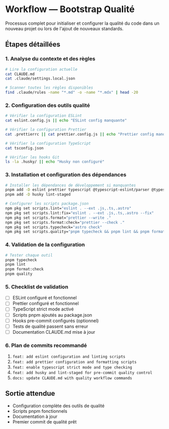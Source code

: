 # Workflow — Bootstrap Qualité

Processus complet pour initialiser et configurer la qualité du code dans un nouveau projet ou lors de l'ajout de nouveaux standards.

## Étapes détaillées

### 1. Analyse du contexte et des règles
```bash
# Lire la configuration actuelle
cat CLAUDE.md
cat .claude/settings.local.json

# Scanner toutes les règles disponibles
find .claude/rules -name "*.md" -o -name "*.mdx" | head -20
```

### 2. Configuration des outils qualité
```bash
# Vérifier la configuration ESLint
cat eslint.config.js || echo "ESLint config manquante"

# Vérifier la configuration Prettier
cat .prettierrc || cat prettier.config.js || echo "Prettier config manquante"

# Vérifier la configuration TypeScript
cat tsconfig.json

# Vérifier les hooks Git
ls -la .husky/ || echo "Husky non configuré"
```

### 3. Installation et configuration des dépendances
```bash
# Installer les dépendances de développement si manquantes
pnpm add -D eslint prettier typescript @typescript-eslint/parser @typescript-eslint/eslint-plugin
pnpm add -D husky lint-staged

# Configurer les scripts package.json
npm pkg set scripts.lint="eslint . --ext .js,.ts,.astro"
npm pkg set scripts.lint:fix="eslint . --ext .js,.ts,.astro --fix"
npm pkg set scripts.format="prettier --write ."
npm pkg set scripts.format:check="prettier --check ."
npm pkg set scripts.typecheck="astro check"
npm pkg set scripts.quality="pnpm typecheck && pnpm lint && pnpm format:check"
```

### 4. Validation de la configuration
```bash
# Tester chaque outil
pnpm typecheck
pnpm lint
pnpm format:check
pnpm quality
```

### 5. Checklist de validation
- [ ] ESLint configuré et fonctionnel
- [ ] Prettier configuré et fonctionnel  
- [ ] TypeScript strict mode activé
- [ ] Scripts pnpm ajoutés au package.json
- [ ] Hooks pre-commit configurés (optionnel)
- [ ] Tests de qualité passent sans erreur
- [ ] Documentation CLAUDE.md mise à jour

### 6. Plan de commits recommandé
1. `feat: add eslint configuration and linting scripts`
2. `feat: add prettier configuration and formatting scripts`  
3. `feat: enable typescript strict mode and type checking`
4. `feat: add husky and lint-staged for pre-commit quality control`
5. `docs: update CLAUDE.md with quality workflow commands`

## Sortie attendue
- Configuration complète des outils de qualité
- Scripts pnpm fonctionnels
- Documentation à jour
- Premier commit de qualité prêt
